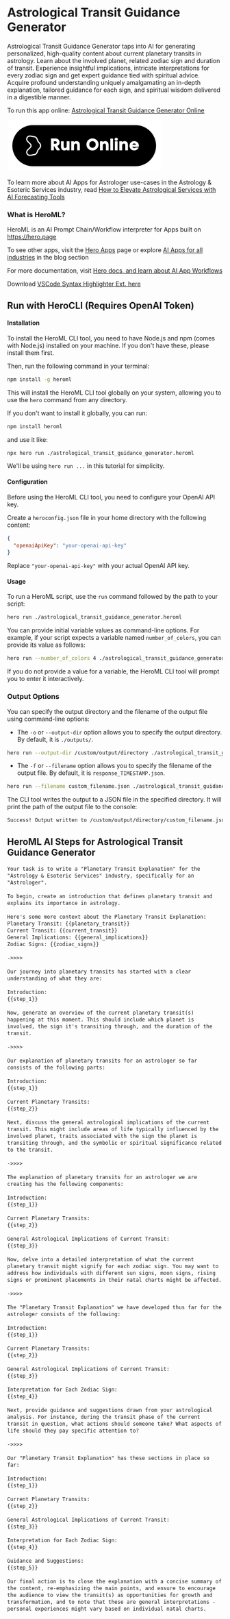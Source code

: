 # Astrological Transit Guidance Generator

Astrological Transit Guidance Generator taps into AI for generating personalized, high-quality content about current planetary transits in astrology. Learn about the involved planet, related zodiac sign and duration of transit. Experience insightful implications, intricate interpretations for every zodiac sign and get expert guidance tied with spiritual advice. Acquire profound understanding uniquely amalgamating an in-depth explanation, tailored guidance for each sign, and spiritual wisdom delivered in a digestible manner.

To run this app online: [Astrological Transit Guidance Generator Online](https://hero.page/app/astrological-transit-guidance-generator-customized-transit-insights-and-guidance/xAKpc3czXgnfgsAk5kRT)

[![Run Astrological Transit Guidance Generator Online](/assets/run.svg)](https://hero.page/app/astrological-transit-guidance-generator-customized-transit-insights-and-guidance/xAKpc3czXgnfgsAk5kRT)

To learn more about AI Apps for Astrologer use-cases in the Astrology & Esoteric Services industry, read [How to Elevate Astrological Services with AI Forecasting Tools](https://hero.page/blog/ai/astrology-and-esoteric-services/how-to-elevate-astrological-services-with-ai-forecasting-tools/170734)

### What is HeroML?
HeroML is an AI Prompt Chain/Workflow interpreter for Apps built on https://hero.page 

To see other apps, visit the [Hero Apps](https://hero.page/apps) page or explore [AI Apps for all industries](https://hero.page/blog) in the blog section

For more documentation, visit [Hero docs, and learn about AI App Workflows](https://hero.page/tutorials/introduction-to-heroml)

Download [VSCode Syntax Highlighter Ext. here](https://marketplace.visualstudio.com/items?itemName=hero-page.heroml)

## Run with HeroCLI (Requires OpenAI Token)

#### Installation

To install the HeroML CLI tool, you need to have Node.js and npm (comes with Node.js) installed on your machine. If you don't have these, please install them first. 

Then, run the following command in your terminal:

```bash
npm install -g heroml
```

This will install the HeroML CLI tool globally on your system, allowing you to use the `hero` command from any directory.

If you don't want to install it globally, you can run:

```bash
npm install heroml
```

and use it like:

```bash
npx hero run ./astrological_transit_guidance_generator.heroml
```

We'll be using `hero run ...` in this tutorial for simplicity.

#### Configuration

Before using the HeroML CLI tool, you need to configure your OpenAI API key. 

Create a `heroconfig.json` file in your home directory with the following content:

```json
{
  "openaiApiKey": "your-openai-api-key"
}
```

Replace `"your-openai-api-key"` with your actual OpenAI API key.

#### Usage

To run a HeroML script, use the `run` command followed by the path to your script:

```bash
hero run ./astrological_transit_guidance_generator.heroml
```

You can provide initial variable values as command-line options. For example, if your script expects a variable named `number_of_colors`, you can provide its value as follows:

```bash
hero run --number_of_colors 4 ./astrological_transit_guidance_generator.heroml
```

If you do not provide a value for a variable, the HeroML CLI tool will prompt you to enter it interactively.

### Output Options

You can specify the output directory and the filename of the output file using command-line options:

- The `-o` or `--output-dir` option allows you to specify the output directory. By default, it is `./outputs/`.

```bash
hero run --output-dir /custom/output/directory ./astrological_transit_guidance_generator.heroml
```

- The `-f` or `--filename` option allows you to specify the filename of the output file. By default, it is `response_TIMESTAMP.json`.

```bash
hero run --filename custom_filename.json ./astrological_transit_guidance_generator.heroml
```

The CLI tool writes the output to a JSON file in the specified directory. It will print the path of the output file to the console:

```bash
Success! Output written to /custom/output/directory/custom_filename.json
```


## HeroML AI Steps for Astrological Transit Guidance Generator
```
Your task is to write a "Planetary Transit Explanation" for the "Astrology & Esoteric Services" industry, specifically for an "Astrologer". 

To begin, create an introduction that defines planetary transit and explains its importance in astrology.

Here's some more context about the Planetary Transit Explanation:
Planetary Transit: {{planetary_transit}}
Current Transit: {{current_transit}}
General Implications: {{general_implications}}
Zodiac Signs: {{zodiac_signs}}

->>>>

Our journey into planetary transits has started with a clear understanding of what they are:

Introduction:
{{step_1}}

Now, generate an overview of the current planetary transit(s) happening at this moment. This should include which planet is involved, the sign it's transiting through, and the duration of the transit.

->>>>

Our explanation of planetary transits for an astrologer so far consists of the following parts:

Introduction:
{{step_1}}

Current Planetary Transits:
{{step_2}}

Next, discuss the general astrological implications of the current transit. This might include areas of life typically influenced by the involved planet, traits associated with the sign the planet is transiting through, and the symbolic or spiritual significance related to the transit.

->>>>

The explanation of planetary transits for an astrologer we are creating has the following components:

Introduction:
{{step_1}}

Current Planetary Transits:
{{step_2}}

General Astrological Implications of Current Transit:
{{step_3}}

Now, delve into a detailed interpretation of what the current planetary transit might signify for each zodiac sign. You may want to address how individuals with different sun signs, moon signs, rising signs or prominent placements in their natal charts might be affected.

->>>>

The "Planetary Transit Explanation" we have developed thus far for the astrologer consists of the following:

Introduction:
{{step_1}}

Current Planetary Transits:
{{step_2}}

General Astrological Implications of Current Transit:
{{step_3}}

Interpretation for Each Zodiac Sign:
{{step_4}}

Next, provide guidance and suggestions drawn from your astrological analysis. For instance, during the transit phase of the current transit in question, what actions should someone take? What aspects of life should they pay specific attention to?

->>>>

Our "Planetary Transit Explanation" has these sections in place so far:

Introduction:
{{step_1}}

Current Planetary Transits:
{{step_2}}

General Astrological Implications of Current Transit:
{{step_3}}

Interpretation for Each Zodiac Sign:
{{step_4}}

Guidance and Suggestions:
{{step_5}}

Our final action is to close the explanation with a concise summary of the content, re-emphasizing the main points, and ensure to encourage the audience to view the transit(s) as opportunities for growth and transformation, and to note that these are general interpretations - personal experiences might vary based on individual natal charts.


```

